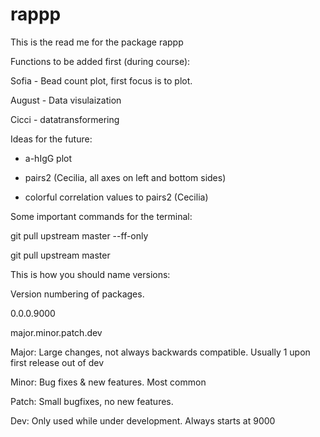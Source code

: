 # rappp

This is the read me for the package rappp

Functions to be added first (during course):

Sofia - Bead count plot, first focus is to plot. 

August - Data visulaization

Cicci - datatransformering


Ideas for the future:

- a-hIgG plot

- pairs2 (Cecilia, all axes on left and bottom sides)

- colorful correlation values to pairs2 (Cecilia)


Some important commands for the terminal:

git pull upstream master --ff-only

git pull upstream master


This is how you should name versions: 

Version numbering of packages. 

0.0.0.9000

major.minor.patch.dev

Major: Large changes, not always backwards compatible. Usually 1 upon first release out of dev

Minor: Bug fixes & new features. Most common

Patch: Small bugfixes, no new features.

Dev: Only used while under development. Always starts at 9000


